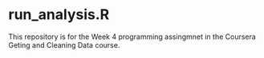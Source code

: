 # run_analysis.R
This repository is for the Week 4 programming assingmnet in the Coursera Geting and Cleaning Data course.
